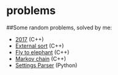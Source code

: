 # problems
##Some random problems, solved by me:
* [2017](https://github.com/olegpelipenko/random_problems/tree/master/2017) (C++)
* [External sort](https://github.com/olegpelipenko/random_problems/tree/master/external_sort) (C++)
* [Fly to elephant](https://github.com/olegpelipenko/random_problems/tree/master/fly_to_elephant) (C++)
* [Markov chain](https://github.com/olegpelipenko/random_problems/tree/master/markov) (C++)
* [Settings Parser](https://github.com/olegpelipenko/random_problems/tree/master/settings_parser) (Python)
